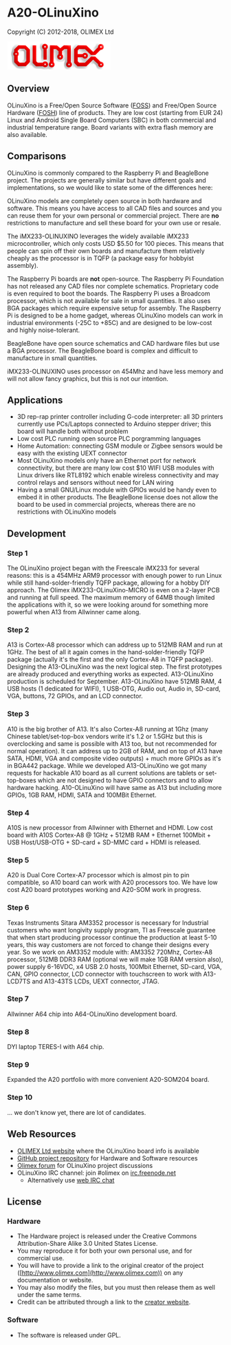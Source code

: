 # A20-OLinuXino

Copyright (C) 2012-2018, OLIMEX Ltd

![OLIMEX Company Logo](../../images/logo-olimex.png "OLIMEX Company Logo")

## Overview

OLinuXino is a Free/Open Source Software ([FOSS](../../resources/Glossary.md)) and Free/Open Source Hardware ([FOSH](../../resources/Glossary.md)) line of products.
They are low cost (starting from EUR 24) Linux and Android Single Board Computers (SBC) in both commercial and industrial temperature range.
Board variants with extra flash memory are also available.

## Comparisons

OLinuXino is commonly compared to the Raspberry Pi and BeagleBone project.
The projects are generally similar but have different goals and implementations, so we would like to state some of the differences here:

OLinuXino models are completely open source in both hardware and software.
This means you have access to all CAD files and sources and you can reuse them for your own personal or commercial project.
There are **no** restrictions to manufacture and sell these board for your own use or resale.

The iMX233-OLINUXINO leverages the widely available iMX233 microcontroller, which only costs USD $5.50 for 100 pieces.
This means that people can spin off their own boards and manufacture them relatively cheaply as the processor is in TQFP (a package easy for hobbyist assembly).

The Raspberry Pi boards are **not** open-source.
The Raspberry Pi Foundation has not released any CAD files nor complete schematics.
Proprietary code is even required to boot the boards.
The Raspberry Pi uses a Broadcom processor, which is not available for sale in small quantities.
It also uses BGA packages which require expensive setup for assembly.
The Raspberry Pi is designed to be a home gadget, whereas OLinuXino models can work in industrial environments (-25C to +85C) and are designed to be low-cost and highly noise-tolerant.

BeagleBone have open source schematics and CAD hardware files but use a BGA processor.
The BeagleBone board is complex and difficult to manufacture in small quantities.

iMX233-OLINUXINO uses processor on 454Mhz and have less memory and will not allow fancy graphics, but this is not our intention.

## Applications

- 3D rep-rap printer controller including G-code interpreter: all 3D printers currently use PCs/Laptops connected to Arduino stepper driver; this board will handle both without problem
- Low cost PLC running open source PLC porgramming languages
- Home Automation: connecting GSM module or Zigbee sensors would be easy with the existing UEXT connector
- Most OLinuXino models only have an Ethernet port for network connectivity, but there are many low cost $10 WIFI USB modules with Linux drivers like RTL8192 which enable wireless connectivity and may control relays and sensors without need for LAN wiring
- Having a small GNU/Linux module with GPIOs would be handy even to embed it in other products.
The BeagleBone license does not allow the board to be used in commercial projects, whereas there are no restrictions with OLinuXino models

## Development

### Step 1

The OLinuXino project began with the Freescale iMX233 for several reasons: this is a 454MHz ARM9 processor with enough power to run Linux while still hand-solder-friendly TQFP package, allowing for a hobby DIY approach.
The Olimex iMX233-OLinuXino-MICRO is even on a 2-layer PCB and running at full speed.
The maximum memory of 64MB though limited the applications with it, so we were looking around for something more powerful when A13 from Allwinner came along.

### Step 2

A13 is Cortex-A8 processor which can address up to 512MB RAM and run at 1GHz.
The best of all it again comes in the hand-solder-friendly TQFP package (actually it's the first and the only Cortex-A8 in TQFP package).
Designing the A13-OLinuXino was the next logical step.
The first prototypes are already produced and everything works as expected.
A13-OLinuXino production is scheduled for September.
A13-OLinuXino have 512MB RAM, 4 USB hosts (1 dedicated for WIFI), 1 USB-OTG, Audio out, Audio in, SD-card, VGA, buttons, 72 GPIOs, and an LCD connector.

### Step 3

A10 is the big brother of A13.
It's also Cortex-A8 running at 1Ghz (many Chinese tablet/set-top-box vendors write it's 1.2 or 1.5GHz but this is overclocking and same is possible with A13 too, but not recommended for normal operation).
It can address up to 2GB of RAM, and on top of A13 have SATA, HDMI, VGA and composite video outputs) + much more GPIOs as it's in BGA442 package.
While we developed A13-OLinuXino we got many requests for hackable A10 board as all current solutions are tablets or set-top-boxes which are not designed to have GPIO connectors and to allow hardware hacking.
A10-OLinuXino will have same as A13 but including more GPIOs, 1GB RAM, HDMI, SATA and 100MBit Ethernet.

### Step 4

A10S is new processor from Allwinner with Ethernet and HDMI.
Low cost board with A10S Cortex-A8 @ 1GHz + 512MB RAM + Ethernet 100Mbit + USB Host/USB-OTG + SD-card + SD-MMC card + HDMI is released.

### Step 5

A20 is Dual Core Cortex-A7 processor which is almost pin to pin compatible, so A10 board can work with A20 processors too.
We have low cost A20 board prototypes working and A20-SOM work in progress.

### Step 6

Texas Instruments Sitara AM3352 processor is necessary for Industrial customers who want longivity supply program, TI as Freescale guarantee that when start producing processor continue the production at least 5-10 years, this way customers are not forced to change their designs every year.
So we work on AM3352 module with: AM3352 720Mhz, Cortex-A8 processor, 512MB DDR3 RAM (optional we will make 1GB RAM version also), power supply 6-16VDC, x4 USB 2.0 hosts, 100Mbit Ethernet, SD-card, VGA, CAN, GPIO connector, LCD connector with touchscreen to work with A13-LCD7TS and A13-43TS LCDs, UEXT connector, JTAG.

### Step 7

Allwinner A64 chip into A64-OLinuXino development board.

### Step 8

DYI laptop TERES-I with A64 chip.

### Step 9

Expanded the A20 portfolio with more convenient A20-SOM204 board.

### Step 10

... we don't know yet, there are lot of candidates.

## Web Resources

- [OLIMEX Ltd website](http://www.olimex.com) where the OLinuXino board info is available
- [GitHub project repository](https://github.com/OLIMEX/OLINUXINO) for Hardware and Software resources
- [Olimex forum](https://www.olimex.com/forum/index.php) for OLinuXino project discussions
- OLinuXino IRC channel: join #olimex on [irc.freenode.net](irc.freenode.net)
  - Alternatively use [web IRC chat](http://webchat.freenode.net/?channels=olimex)

## License

### Hardware

- The Hardware project is released under the Creative Commons Attribution-Share Alike 3.0 United States License.
- You may reproduce it for both your own personal use, and for commercial use. 
- You will have to provide a link to the original creator of the project ([http://www.olimex.com](http://www.olimex.com)) on any documentation or website.
- You may also modify the files, but you must then release them as well under the same terms.
- Credit can be attributed through a link to the [creator website](http://www.olimex.com).

### Software

- The software is released under GPL.
